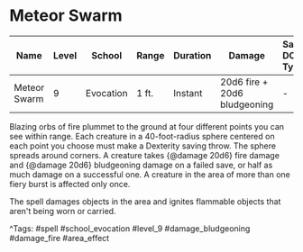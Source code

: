 # Meteor Swarm

| Name | Level | School | Range | Duration | Damage | Save DC & Type |
|------|-------|--------|-------|----------|--------|----------------|
| Meteor Swarm | 9 | Evocation | 1 ft. | Instant | 20d6 fire + 20d6 bludgeoning | - |

Blazing orbs of fire plummet to the ground at four different points you can see within range. Each creature in a 40-foot-radius sphere centered on each point you choose must make a Dexterity saving throw. The sphere spreads around corners. A creature takes {@damage 20d6} fire damage and {@damage 20d6} bludgeoning damage on a failed save, or half as much damage on a successful one. A creature in the area of more than one fiery burst is affected only once.

The spell damages objects in the area and ignites flammable objects that aren't being worn or carried.

^Tags: #spell #school_evocation #level_9 #damage_bludgeoning #damage_fire #area_effect